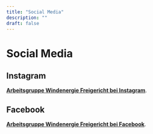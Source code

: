 ```yaml
---
title: "Social Media"
description: ""
draft: false
---
```


# Social Media

## Instagram
**[Arbeitsgruppe Windenergie Freigericht bei Instagram](https://www.instagram.com/windenergiefreigericht/)**.

## Facebook
**[Arbeitsgruppe Windenergie Freigericht bei Facebook](https://www.facebook.com/windenergiefreigericht/)**.
